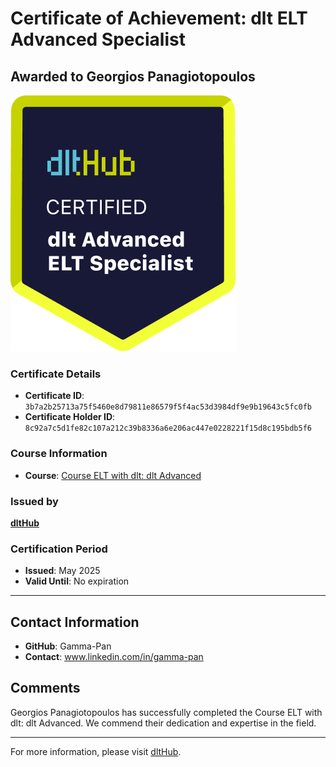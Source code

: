 
# Certificate of Achievement: dlt ELT Advanced Specialist

## Awarded to **Georgios Panagiotopoulos**

![Course Image](../badges/advanced_etl_specialist.png)

### Certificate Details
- **Certificate ID**: `3b7a2b25713a75f5460e8d79811e86579f5f4ac53d3984df9e9b19643c5fc0fb`
- **Certificate Holder ID**: `8c92a7c5d1fe82c107a212c39b8336a6e206ac447e0228221f15d8c195bdb5f6`

### Course Information
- **Course**: [Course ELT with dlt: dlt Advanced](https://github.com/dlt-hub/dlthub-education/tree/main/courses/dlt_advanced_2025)

### Issued by
[**dltHub**](https://dlthub.com/) 

### Certification Period
- **Issued**: May 2025
- **Valid Until**: No expiration

---

## Contact Information
- **GitHub**: Gamma-Pan
- **Contact**: www.linkedin.com/in/gamma-pan

## Comments
Georgios Panagiotopoulos has successfully completed the Course ELT with dlt: dlt Advanced. We commend their dedication and expertise in the field.

---

For more information, please visit [dltHub](https://dlthub.com/).
    